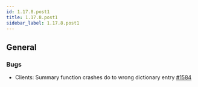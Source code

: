 ```yaml
---
id: 1.17.8.post1
title: 1.17.8.post1
sidebar_label: 1.17.8.post1
---
```


## General

### Bugs

-   Clients: Summary function crashes do to wrong dictionary entry
    [\#1584](https://github.com/rucio/rucio/issues/1584)
